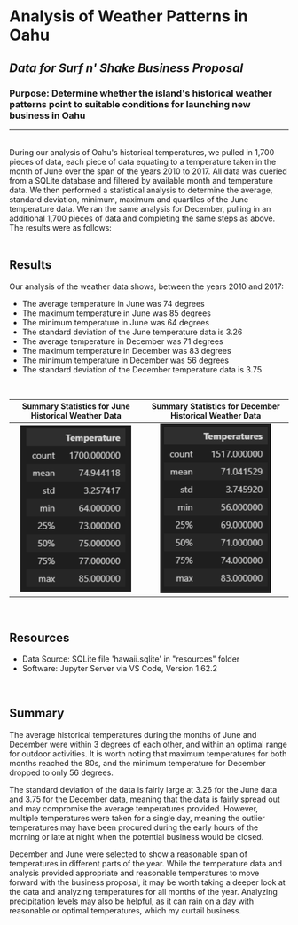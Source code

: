 
# Analysis of Weather Patterns in Oahu
## *Data for Surf n' Shake Business Proposal*
### Purpose: Determine whether the island's historical weather patterns point to suitable conditions for launching new business in Oahu
---

</br>
During our analysis of Oahu's historical temperatures, we pulled in 1,700 pieces of data, each piece of data equating to a temperature taken in the month of June over the span of the years 2010 to 2017.  All data was queried from a SQLite database and filtered by available month and temperature data.  We then performed a statistical analysis to determine the average, standard deviation, minimum, maximum and quartiles of the June temperature data. We ran the same analysis for December, pulling in an additional 1,700 pieces of data and completing the same steps as above.  The results were as follows:
</br>
</br>

## Results
Our analysis of the weather data shows, between the years 2010 and 2017:<br/>
- The average temperature in June was 74 degrees
- The maximum temperature in June was 85 degrees
- The minimum temperature in June was 64 degrees
- The standard deviation of the June temperature data is 3.26
- The average temperature in December was 71 degrees
- The maximum temperature in December was 83 degrees
- The minimum temperature in December was 56 degrees
- The standard deviation of the December temperature data is 3.75
</br>

Summary Statistics for June Historical Weather Data   |  Summary Statistics for December Historical Weather Data
:-------------------------:|:-------------------------:
<img src="https://github.com/ajcurtis916/surfs_up/blob/main/resources/June_summ_stats.png" width="200" />|<img src="https://github.com/ajcurtis916/surfs_up/blob/main/resources/Dec_summ_stats.png" width="200"/>
</br>

## Resources
* Data Source: SQLite file 'hawaii.sqlite' in "resources" folder
* Software: Jupyter Server via VS Code, Version 1.62.2
</br>

## Summary
The average historical temperatures during the months of June and December were within 3 degrees of each other, and within an optimal range for outdoor activities.  It is worth noting that maximum temperatures for both months reached the 80s, and the minimum temperature for December dropped to only 56 degrees.

The standard deviation of the data is fairly large at 3.26 for the June data and 3.75 for the December data, meaning that the data is fairly spread out and may compromise the average temperatures provided. However, multiple temperatures were taken for a single day, meaning the outlier temperatures may have been procured during the early hours of the morning or late at night when the potential business would be closed.

December and June were selected to show a reasonable span of temperatures in different parts of the year.  While the temperature data and analysis provided appropriate and reasonable temperatures to move forward with the business proposal, it may be worth taking a deeper look at the data and analyzing temperatures for all months of the year.  Analyzing precipitation levels may also be helpful, as it can rain on a day with reasonable or optimal temperatures, which my curtail business.  
